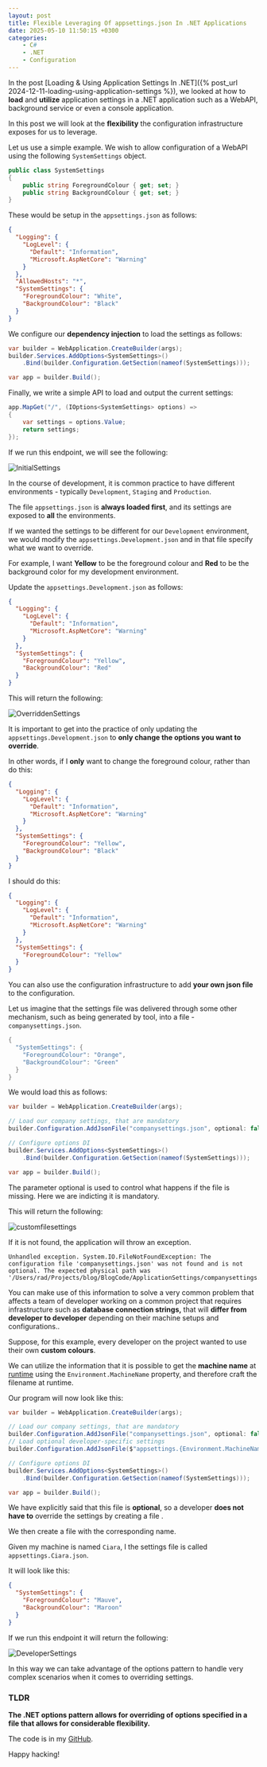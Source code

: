 ```yaml
---
layout: post
title: Flexible Leveraging Of appsettings.json In .NET Applications
date: 2025-05-10 11:50:15 +0300
categories:
    - C#
    - .NET
    - Configuration
---
```


In the post [Loading & Using Application Settings In .NET]({% post_url 2024-12-11-loading-using-application-settings %}), we looked at how to **load** and **utilize** application settings in a .NET application such as a WebAPI, background service or even a console application.

In this post we will look at the **flexibility** the configuration infrastructure exposes for us to leverage.

Let us use a simple example. We wish to allow configuration of a WebAPI using the following `SystemSettings` object.

```c#
public class SystemSettings
{
    public string ForegroundColour { get; set; }
    public string BackgroundColour { get; set; }
}
```

These would be setup in the `appsettings.json` as follows:

```json
{
  "Logging": {
    "LogLevel": {
      "Default": "Information",
      "Microsoft.AspNetCore": "Warning"
    }
  },
  "AllowedHosts": "*",
  "SystemSettings": {
    "ForegroundColour": "White",
    "BackgroundColour": "Black"
  }
}

```

We configure our **dependency injection** to load the settings as follows:

```c#
var builder = WebApplication.CreateBuilder(args);
builder.Services.AddOptions<SystemSettings>()
    .Bind(builder.Configuration.GetSection(nameof(SystemSettings)));

var app = builder.Build();
```

Finally, we write a simple API to load and output the current settings:

```C#
app.MapGet("/", (IOptions<SystemSettings> options) =>
{
    var settings = options.Value;
    return settings;
});
```

If we run this endpoint, we will see the following:

![InitialSettings](../images/2025/05/InitialSettings.png)

In the course of development, it is common practice to have different environments - typically `Development`, `Staging` and `Production`.

The file `appsettings.json` is **always loaded first**, and its settings are exposed to **all** the environments.

If we wanted the settings to be different for our `Development` environment, we would modify the `appsettings.Development.json` and in that file specify what we want to override.

For example, I want **Yellow** to be the foreground colour and **Red** to be the background color for my development environment.

Update the `appsettings.Development.json` as follows:

```json
{
  "Logging": {
    "LogLevel": {
      "Default": "Information",
      "Microsoft.AspNetCore": "Warning"
    }
  },
  "SystemSettings": {
    "ForegroundColour": "Yellow",
    "BackgroundColour": "Red"
  }
}
```

This will return the following:

![OverriddenSettings](../images/2025/05/OverriddenSettings.png)

It is important to get into the practice of only updating the `appsettings.Development.json` to **only change the options you want to override**.

In other words, if I **only** want to change the foreground colour, rather than do this:

```json
{
  "Logging": {
    "LogLevel": {
      "Default": "Information",
      "Microsoft.AspNetCore": "Warning"
    }
  },
  "SystemSettings": {
    "ForegroundColour": "Yellow",
    "BackgroundColour": "Black"
  }
}
```

I should do this:

```json
{
  "Logging": {
    "LogLevel": {
      "Default": "Information",
      "Microsoft.AspNetCore": "Warning"
    }
  },
  "SystemSettings": {
    "ForegroundColour": "Yellow"
  }
}
```

You can also use the configuration infrastructure to add **your own json file** to the configuration.

Let us imagine that the settings file was delivered through some other mechanism, such as being generated by tool, into a file - `companysettings.json`.

```c#
{
  "SystemSettings": {
    "ForegroundColour": "Orange",
    "BackgroundColour": "Green"
  }
}

```

We would load this as follows:

```c#
var builder = WebApplication.CreateBuilder(args);

// Load our company settings, that are mandatory
builder.Configuration.AddJsonFile("companysettings.json", optional: false);

// Configure options DI
builder.Services.AddOptions<SystemSettings>()
    .Bind(builder.Configuration.GetSection(nameof(SystemSettings)));

var app = builder.Build();
```

The parameter optional is used to control what happens if the file is missing. Here we are indicting it is mandatory.

This will return the following:

![customfilesettings](../images/2025/05/customfilesettings.png)

If it is not found, the application will throw an exception.

```plaintext
Unhandled exception. System.IO.FileNotFoundException: The configuration file 'companysettings.json' was not found and is not optional. The expected physical path was '/Users/rad/Projects/blog/BlogCode/ApplicationSettings/companysettings.json'.
```

You can make use of this information to solve a very common problem that affects a team of developer working on a common project that requires infrastructure such as **database connection strings,** that will **differ from developer to developer** depending on their machine setups and configurations..

Suppose, for this example, every developer on the project wanted to use their own **custom colours**.

We can utilize the information that it is possible to get the **machine name** at [runtime](https://learn.microsoft.com/en-us/dotnet/api/system.environment.machinename?view=net-9.0) using the `Environment.MachineName` property, and therefore craft the filename at runtime.

Our program will now look like this:

```c#
var builder = WebApplication.CreateBuilder(args);

// Load our company settings, that are mandatory
builder.Configuration.AddJsonFile("companysettings.json", optional: false);
// Load optional developer-specific settings
builder.Configuration.AddJsonFile($"appsettings.{Environment.MachineName}.json", optional: true);

// Configure options DI
builder.Services.AddOptions<SystemSettings>()
    .Bind(builder.Configuration.GetSection(nameof(SystemSettings)));

var app = builder.Build();
```

We have explicitly said that this file is **optional**, so a developer **does not have to** override the settings by creating a file .

We then create a file with the corresponding name.

Given my machine is named `Ciara`, I the settings file is called `appsettings.Ciara.json`.

It will look like this:

```json
{
  "SystemSettings": {
    "ForegroundColour": "Mauve",
    "BackgroundColour": "Maroon"
  }
}

```

If we run this endpoint it will return the following:

![DeveloperSettings](../images/2025/05/DeveloperSettings.png)

In this way we can take advantage of the options pattern  to handle very complex scenarios when it comes to overriding settings.

### TLDR

**The .NET options pattern allows for overriding of options specified in a file that allows for considerable flexibility.**

The code is in my [GitHub](https://github.com/conradakunga/BlogCode/tree/master/2025-05-09%20-%20Layered%20Settings).

Happy hacking!
